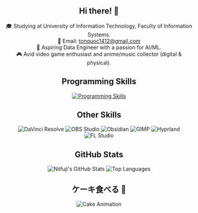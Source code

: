 <div align="center">
  <h2>Hi there! 👋</h2>
  <p>
    🎓 Studying at University of Information Technology, Faculty of Information Systems.<br>
    📧 Email: <a href="mailto:tonquoc1412@gmail.com">tonquoc1412@gmail.com</a><br>
    🚀 Aspiring Data Engineer with a passion for AI/ML.<br>
    🎮 Avid video game enthusiast and anime/music collector (digital & physical).
  </p>
</div>



<div align="center">
  <h2>Programming Skills</h2>
  <p align="center">
    <a href="https://skillicons.dev">
      <img src="https://skillicons.dev/icons?i=cpp,python,pycharm,git,tensorflow,docker,postgres,linux,neovim" alt="Programming Skills"/>
    </a>
  </p>
</div>


<div align="center">
  <h2>Other Skills</h2>
  <p>
    <img alt="DaVinci Resolve" src="https://img.shields.io/badge/DaVinci%20Resolve-233A51.svg?style=for-the-badge&logo=DaVinci-Resolve&logoColor=white"/>
    <img alt="OBS Studio" src="https://img.shields.io/badge/OBS%20Studio-302E31.svg?style=for-the-badge&logo=OBS-Studio&logoColor=white"/>
    <img alt="Obsidian" src="https://img.shields.io/badge/Obsidian-7C3AED.svg?style=for-the-badge&logo=Obsidian&logoColor=white"/>
    <img alt="GIMP" src="https://img.shields.io/badge/GIMP-5C5543.svg?style=for-the-badge&logo=GIMP&logoColor=white"/>
    <img alt="Hyprland" src="https://img.shields.io/badge/Hyprland-58E1FF.svg?style=for-the-badge&logo=Hyprland&logoColor=black"/>
    <img alt="FL Studio" src="https://ziadoua.github.io/m3-Markdown-Badges/badges/FLStudio/flstudio1.svg"/>
  </p>
</div>


<div align="center">
  <h2>GitHub Stats</h2>
  <p>
    <img src="https://github-readme-stats.vercel.app/api?username=Niifuji&theme=default&show_icons=true&hide_border=true&count_private=true" alt="Niifuji's GitHub Stats" />
    <img src="https://github-readme-stats.vercel.app/api/top-langs/?username=Niifuji&theme=default&show_icons=true&hide_border=true&layout=compact" alt="Top Languages" />
  </p>
</div>



<div align="center">
  <h2>ケーキ食べる 🍰</h2>
  <img src="output.gif" alt="Cake Animation" />
</div>
